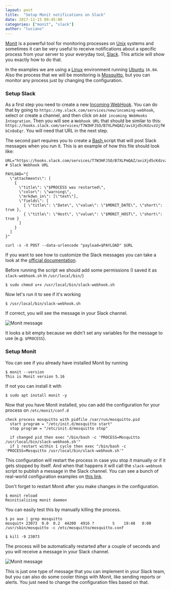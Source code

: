```yaml
---
layout: post
title:  "Setup Monit notifications on Slack"
date: 2017-11-15 09:45:00
categories: ["monit", "slack"]
author: "luciano"
---
```


[Monit](https://mmonit.com/monit/) is a powerful tool for monitoring processes on [Unix](https://en.wikipedia.org/wiki/Unix) systems and sometimes it can be very useful to receive notifications about a specific process from your server to your everyday tool, [Slack](https://slack.com/). This article will show you exactly how to do that.

<!--more-->

In the examples we are using a [Linux](https://en.wikipedia.org/wiki/Linux) environment running [Ubuntu](https://www.ubuntu.com/) `16.04`.
Also the process that we will be monitoring is [Mosquitto](https://projects.eclipse.org/projects/technology.mosquitto), but you can monitor any process just by changing the configuration.

### Setup Slack

As a first step you need to create a new [Incoming WebHook](https://api.slack.com/incoming-webhooks). You can do that by going to `https://my.slack.com/services/new/incoming-webhook`, select or create a channel, and then click on `Add incoming WebHooks Integration`. Then you will see a `Webhook URL` that should be similar to this: `https://hooks.slack.com/services/T7W3HFJSO/B7XLPmQAZ/aviXjd5cKdzvzUjfWbCn8oEqr`. You will need that URL in the next step.

The second part requires you to create a <a href="https://en.wikipedia.org/wiki/Bash_(Unix_shell)"> Bash </a> script that will post Slack messages when you run it.
This is an example of how this file should look like:

```
URL="https://hooks.slack.com/services/T7W3HFJSO/B7XLPmQAZ/aviXjd5cKdzvzUjfWbCn8oEqr" # Slack Webhook URL

PAYLOAD="{
  \"attachments\": [
    {
      \"title\": \"$PROCESS was restarted\",
      \"color\": \"warning\",
      \"mrkdwn_in\": [\"text\"],
      \"fields\": [
        { \"title\": \"Date\", \"value\": \"$MONIT_DATE\", \"short\": true },
        { \"title\": \"Host\", \"value\": \"$MONIT_HOST\", \"short\": true }
      ]
    }
  ]
}"

curl -s -X POST --data-urlencode "payload=$PAYLOAD" $URL
```

If you want to see how to customize the Slack messages you can take a look at the [official documentation](https://api.slack.com/incoming-webhooks#sending_messages).

Before running the script we should add some permissions (I saved it as `slack-webhook.sh` in `/usr/local/bin/`)

```
$ sudo chmod u+x /usr/local/bin/slack-webhook.sh
```

Now let's run it to see if it's working

```
$ /usr/local/bin/slack-webhook.sh
```

If correct, you will see the message in your Slack channel.

<img src="/blog/assets/images/monit-message.png" alt="Monit message">

It looks a bit empty because we didn't set any variables for the message to use (e.g. `$PROCESS`).

### Setup Monit

You can see if you already have installed Monit by running

```
$ monit --version
This is Monit version 5.16
```

If not you can install it with
```
$ sudo apt install monit -y
```

Now that you have Monit installed, you can add the configuration for your process on `/etc/monit/conf.d`


```
check process mosquitto with pidfile /var/run/mosquitto.pid
  start program = "/etc/init.d/mosquitto start"
  stop program = "/etc/init.d/mosquitto stop"

  if changed pid then exec "/bin/bash -c 'PROCESS=Mosquitto /usr/local/bin/slack-webhook.sh'"
  if 1 restart within 1 cycle then exec "/bin/bash -c 'PROCESS=Mosquitto /usr/local/bin/slack-webhook.sh'"
```

This configuration will restart the process in case you stop it manually or if it gets stopped by itself. And when that happens it will call the `slack-webhook` script to publish a message in the Slack channel.
You can see a bunch of real-world configuration examples on [this link](https://mmonit.com/wiki/Monit/ConfigurationExamples).

Don't forget to restart Monit after you make changes in the configuration.

```
$ monit reload
Reinitializing monit daemon
```

You can easily test this by manually killing the process.

```
$ ps aux | grep mosquitto
mosquit+ 23073  0.0  0.2  44200  4916 ?        S    19:48   0:00 /usr/sbin/mosquitto -c /etc/mosquitto/mosquitto.conf

$ kill -9 23073
```

The process will be automatically restarted after a couple of seconds and you will receive a message in your Slack channel.

<img src="/blog/assets/images/monit-message-2.png" alt="Monit message">

This is just one type of message that you can implement in your Slack team, but you can also do some cooler things with Monit, like sending reports or alerts. You just need to change the configuration files based on that.
